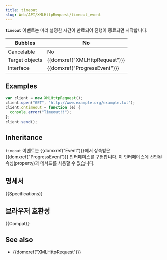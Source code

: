 ```yaml
---
title: timeout
slug: Web/API/XMLHttpRequest/timeout_event
---
```


**`timeout`** 이벤트는 미리 설정한 시간이 만료되어 진행이 종료되면 시작합니다.

| Bubbles        | No                            |
| -------------- | ----------------------------- |
| Cancelable     | No                            |
| Target objects | {{domxref("XMLHttpRequest")}} |
| Interface      | {{domxref("ProgressEvent")}}  |

## Examples

```js
var client = new XMLHttpRequest();
client.open("GET", "http://www.example.org/example.txt");
client.ontimeout = function (e) {
  console.error("Timeout!!");
};
client.send();
```

## Inheritance

`timeout` 이벤트는 {{domxref("Event")}}에서 상속받은 {{domxref("ProgressEvent")}} 인터페이스를 구현합니다. 이 인터페이스에 선언된 속성(property)과 메서드를 사용할 수 있습니다.

## 명세서

{{Specifications}}

## 브라우저 호환성

{{Compat}}

## See also

- {{domxref("XMLHttpRequest")}}
